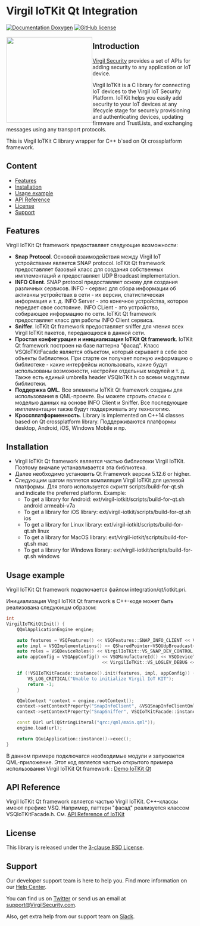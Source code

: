 # Virgil IoTKit Qt Integration
[![Documentation Doxygen](https://img.shields.io/badge/docs-doxygen-blue.svg)](https://virgilsecurity.github.io/virgil-iotkit/)
[![GitHub license](https://img.shields.io/badge/license-BSD%203--Clause-blue.svg)](https://raw.githubusercontent.com/VirgilSecurity/virgil-iotkit/release/LICENSE)



<a href="https://developer.virgilsecurity.com/docs"><img width="230px" src="https://cdn.virgilsecurity.com/assets/images/github/logos/iotkit/IoTKit.png" align="left" hspace="1" vspace="3"></a>

## Introduction
[Virgil Security](https://virgilsecurity.com) provides a set of APIs for adding security to any application or IoT device.

Virgil IoTKit is a C library for connecting IoT devices to the Virgil IoT Security Platform. IoTKit helps you easily add security to your IoT devices at any lifecycle stage for securely provisioning and authenticating devices, updating firmware and TrustLists, and exchanging messages using any transport protocols.

This is Virgil IoTKit C library wrapper for C++ b`sed on Qt crossplatform framework.

## Content
- [Features](#features)
- [Installation](#installation)
- [Usage example](#example)
- [API Reference](#api-reference)
- [License](#license)
- [Support](#support)

<div id='features'/>

## Features
Virgil IoTKit Qt framework предоставляет следующие возможности:
- **Snap Protocol**. Основой взаимодействия между Virgil IoT устройствами является SNAP protocol. IoTKit Qt framework предоставляет базовый класс для создания собственных имплементаций и предоставляет UDP Broadcast implementation.
- **INFO Client**. SNAP protocol предоставляет основу для создания различных сервисов. INFO - сервис для сбора информации об активнхы устройствах в сети - их версии, статистическая информация и т. д. INFO Server - это конечное устройства, которое передает свое состояние. INFO CLient - это устройство, собирающее информацию по сети. IoTKit Qt framework предоставляет класс для работы INFO Client сервиса.
- **Sniffer**. IoTKit Qt framework предоставляет sniffer для чтения всех Virgil IoTKit пакетов, передающихся в данной сети.
- **Простая конфигурация и инициализация IoTKit Qt framework**. IoTKit Qt framework построен на базе паттерна "фасад". Класс VSQIoTKitFacade является объектом, который скрывает в себе все объекты библиотеки. При старте он получает полную информацию о библиотеке - какие интерфейсы использовать, какие будут использованы возможности, настройки отдельных модулей и т. д. Также есть единый umbrella header VSQIoTKit.h со всеми модулями библиотеки.
- **Поддержка QML**. Все элементы IoTKit Qt framework созданы для использования в QML-проекте. Вы можете строить списки с моделью данных на основе INFO Client и Sniffer. Все последующие имплементации также будут поддерживать эту технологию.
- **Кроссплатформенность**. Library is implemented on C++14 classes based on Qt crossplatform library. Поддерживаются платформы desktop, Android, iOS, Windows Mobile и пр.

<div id='installation'/>

## Installation
- Virgil IoTKit Qt framework является частью библиотеки Virgil IoTKit. Поэтому вначале устанавливается эта библиотека.
- Далее необходимо установить Qt Framework версии 5.12.6 or higher.
- Следующим шагом является компиляция Virgil IoTKit для целевой платформы. Для этого используется скрипт scripts/build-for-qt.sh and indicate the preferred platform. Example:
  - To get a library for Android: ext/virgil-iotkit/scripts/build-for-qt.sh android armeabi-v7a
  - To get a library for iOS library: ext/virgil-iotkit/scripts/build-for-qt.sh ios
  - To get a library for Linux library: ext/virgil-iotkit/scripts/build-for-qt.sh linux
  - To get a library for MacOS library: ext/virgil-iotkit/scripts/build-for-qt.sh mac
  - To get a library for Windows library: ext/virgil-iotkit/scripts/build-for-qt.sh windows

<div id='example'/>

## Usage example

Virgil IoTKit Qt framework подключается файлом integration/qt/iotkit.pri.

Инициализация Virgil IoTKit Qt framework в C++-коде может быть реализована следуюищм образом:
```cpp
int
VirgilIoTKitQtInit() {
    QQmlApplicationEngine engine;

    auto features = VSQFeatures() << VSQFeatures::SNAP_INFO_CLIENT << VSQFeatures::SNAP_SNIFFER;    // Use INFO Client and Sniffer features
    auto impl = VSQImplementations() << QSharedPointer<VSQUdpBroadcast>::create();                  // Use UDP Broadcast
    auto roles = VSQDeviceRoles() << VirgilIoTKit::VS_SNAP_DEV_CONTROL;                             // Device has CONTROL role
    auto appConfig = VSQAppConfig() << VSQManufactureId() << VSQDeviceType() << VSQDeviceSerial()
                                    << VirgilIoTKit::VS_LOGLEV_DEBUG << roles << VSQSnapSnifferQmlConfig(); // Device is configured with default options, logger level is DEBUG

    if (!VSQIoTKitFacade::instance().init(features, impl, appConfig)) {                             // Try to initialize Virgil IoTKit Qt Framework
        VS_LOG_CRITICAL("Unable to initialize Virgil IoT KIT");
        return -1;
    }

    QQmlContext *context = engine.rootContext();
    context->setContextProperty("SnapInfoClient", &VSQSnapInfoClientQml::instance());               // Register INFO Client and "SnapInfoClient" data model for QML's ListView
    context->setContextProperty("SnapSniffer", VSQIoTKitFacade::instance().snapSniffer());          // Register SNAP Sniffer and "SnapSniffer" data model for QML's ListView

    const QUrl url(QStringLiteral("qrc:/qml/main.qml"));                                            // Use qml/main.qml for main QML object
    engine.load(url);

    return QGuiApplication::instance()->exec();                                                     // Start QML application
}
```

В данном примере подключатся необходимые модули и запускается QML-приложение. Этот код является частью открытого примера использования Virgil IoTKit Qt framework : [Demo IoTKit Qt](https://github.com/VirgilSecurity/demo-iotkit-qt/)


<div id='api-reference'/>

## API Reference
Virgil IoTKit Qt framework является частью Virgil IoTKit. C++-классы имеют префикс VSQ. Например, паттерн "фасад" реализуется классом VSQIoTKitFacade.h. См. [API Reference of IoTKit](https://virgilsecurity.github.io/virgil-iotkit/)

<div id='license'/>

## License

This library is released under the [3-clause BSD License](LICENSE).

<div id='support'/>

## Support
Our developer support team is here to help you. Find more information on our [Help Center](https://help.virgilsecurity.com/).

You can find us on [Twitter](https://twitter.com/VirgilSecurity) or send us an email at support@VirgilSecurity.com.

Also, get extra help from our support team on [Slack](https://virgilsecurity.com/join-community).
